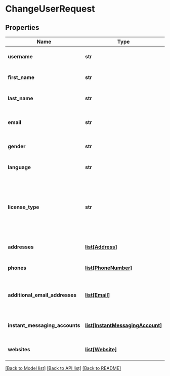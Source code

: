 # ChangeUserRequest

## Properties
Name | Type | Description | Notes
------------ | ------------- | ------------- | -------------
**username** | **str** | The new username for the user | [optional] 
**first_name** | **str** | The new first name for the user | [optional] 
**last_name** | **str** | The new last name for the user | [optional] 
**email** | **str** | The new e-mail address for the user | [optional] 
**gender** | **str** | The new gender for the user | [optional] 
**language** | **str** | The new language for the user | [optional] 
**license_type** | **str** | The license type of the user. LicenseType will be removed in the next major release. | [optional] 
**addresses** | [**list[Address]**](Address.md) | The postal addresses of the user | [optional] 
**phones** | [**list[PhoneNumber]**](PhoneNumber.md) | The phone numbers of the user | [optional] 
**additional_email_addresses** | [**list[Email]**](Email.md) | The additional e-mail addresses of the user | [optional] 
**instant_messaging_accounts** | [**list[InstantMessagingAccount]**](InstantMessagingAccount.md) | The instant messaging accounts of the user | [optional] 
**websites** | [**list[Website]**](Website.md) | The websites of the user | [optional] 

[[Back to Model list]](../README.md#documentation-for-models) [[Back to API list]](../README.md#documentation-for-api-endpoints) [[Back to README]](../README.md)


